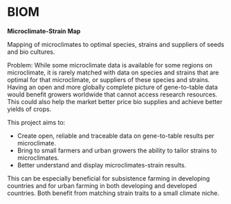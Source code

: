 # BIOM

**Microclimate-Strain Map**

Mapping of microclimates to optimal species, strains and suppliers of seeds and bio cultures.


Problem: While some microclimate data is available for some regions on microclimate, it is rarely matched with data on species and strains that are optimal for that microclimate, or suppliers of these species and strains. Having an open and more globally complete picture of gene-to-table data would benefit growers worldwide that cannot access research resources. This could also help the market better price bio supplies and achieve better yields of crops.

This project aims to:

- Create open, reliable and traceable data on gene-to-table results per microclimate.
- Bring to small farmers and urban growers the ability to tailor strains to microclimates.
- Better understand and display microclimates-strain results.

This can be especially beneficial for subsistence farming in developing countries and for urban farming in both developing and developed countries. Both benefit from matching strain traits to a small climate niche.
